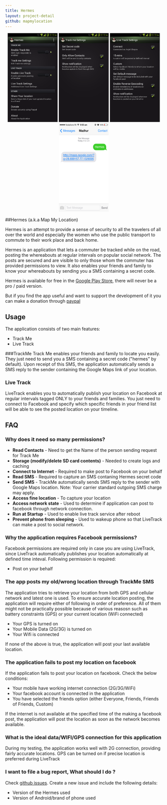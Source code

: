 ```yaml
---
title: Hermes
layout: project-detail
github: mapmylocation
---
```


<div style=";text-align:center">
<a  href="/images/projects/apphermes1.png" title="Hermes"><img  src='/images/projects/apphermes1.png' style="height:284px; width:160px" /></a>
<a  href="/images/projects/apphermes2.png" title="Hermes"><img  src='/images/projects/apphermes2.png' style="height:284px; width:160px" /></a>
<a  href="/images/projects/apphermes3.png" title="Hermes"><img  src='/images/projects/apphermes3.png' style="height:284px; width:160px" /></a>
<a  href="/images/projects/apphermes4.png" title="Hermes Facebook post"><img  src='/images/projects/apphermes4.png' style="height:284px; width:160px" /></a>
</div>  

<p></p>

##Hermes (a.k.a Map My Location)

Hermes is an attempt to provide a sense of security to all the travelers of all over the world and especially the women who use the public transport to commute to their work place and back home.

Hermes is an application that lets a commuter be tracked while on the road, posting the whereabouts at regular intervals on popular social network. The posts are secured and are visible to only those whom the commuter has provided permissions to view. It also enables your friends and family to know your whereabouts by sending you a SMS containing a secret code.

Hermes is available for free in the [Google Play Store](https://play.google.com/store/apps/details?id=in.co.madhur.mapmylocation), there will never be a pro / paid version.

But if you find the app useful and want to support the development of it you can make a donation through [paypal](http://www.madhur.co.in/donate/)

## <a name="usage">Usage</a>

The application consists of two main features:
* Track Me
* Live Track

###TrackMe
Track Me enables your friends and family to locate you easily. They just need to send you a SMS containing a secret code ("hermes" by default). Upon receipt of this SMS, the application automatically sends a SMS reply to the sender containing the Google Maps link of your location.

### Live Track
LiveTrack enables you to automatically publish your location on Facebook at regular intervals tagged ONLY to your friends and families. You just need to connect to Facebook and specify which specific 
friends in your friend list will be able to see the posted location on your timeline.

## <a name="faq">FAQ</a>


### Why does it need so many permissions?

* **Read Contacts** - Need to get the Name of the person sending request for Track Me
* **Storage (modify/delete SD card contents)** - Needed to create logs and caching
* **Connect to Internet** - Required to make post to Facebook on your behalf
* **Read SMS** - Required to capture an SMS contaning Hermes secret code
* **Send SMS** - TrackMe automatically sends SMS reply to the sender with Google Maps location. Note: Your carrier standard outgoing SMS charge may apply.
* **Access fine location** - To capture your location
* **Access network state** - Used to determine if application can post to facebook through network connection.
* **Run at Startup** - Used to enable live track service after reboot
* **Prevent phone from sleeping** - Used to wakeup phone so that LiveTrack can make a post to social network.


### Why the application requires Facebook permissions?

Facebook permissions are required only in case you are using LiveTrack, since LiveTrack automatically publishes your location automatically at defined time inteval. Following permission is required:

* Post on your behalf

### The app posts my old/wrong location through TrackMe SMS

The application tries to retrieve your location from both GPS and cellular network and latest one is used. To ensure accurate location posting, the application will require either of following in order of preference. All of them might not be practically possible because of various reasosn such as battery constraints (GPS) or your current location (WiFi connected)

* Your GPS is turned on
* Your Mobile Data (2G/3G) is turned on
* Your Wifi is connected

If none of the above is true, the application will post your last available location.

### The application fails to post my location on facebook

If the application fails to post your location on facebook. Check the below conditions:

* Your mobile have working internet connection (2G/3G/WiFi)
* Your facebook account is connected in the application
* You have selected the friends option (either Everyone, Friends, Friends of Friends, Custom)

If the internet is not available at the specified time of the making a facebook post, the application will post the location as soon as the network becomes available.

### What is the ideal data/WIFI/GPS connection for this application

During my testing, the application works well with 2G connection, providing fairly accurate locations.
GPS can be turned on if precise location is preferred during LiveTrack

### I want to file a bug report, What should I do ?

Check [github issues](https://github.com/madhur/MapMyLocation/issues?state=open). Create a new issue and include the following details:

* Version of the Hermes used
* Version of Android/brand of phone used
